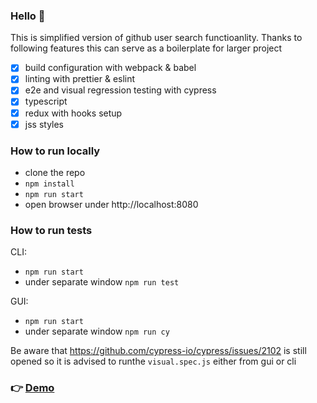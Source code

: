 ### Hello :wave:

This is simplified version of github user search functioanlity.
Thanks to following features this can serve as a boilerplate for larger project

* [x] build configuration with webpack & babel
* [x] linting with prettier & eslint
* [x] e2e and visual regression testing with cypress
* [x] typescript
* [x] redux with hooks setup
* [x] jss styles

### How to run locally

* clone the repo 
* `npm install`
* `npm run start`
* open browser under http://localhost:8080

### How to run tests

CLI:
* `npm run start`
* under separate window `npm run test`

GUI: 
* `npm run start`
* under separate window `npm run cy`

Be aware that https://github.com/cypress-io/cypress/issues/2102 is still opened
so it is advised to runthe `visual.spec.js` either from gui or cli

### :point_right: [Demo](https://smuszel.github.io/gh-search/dist/)
